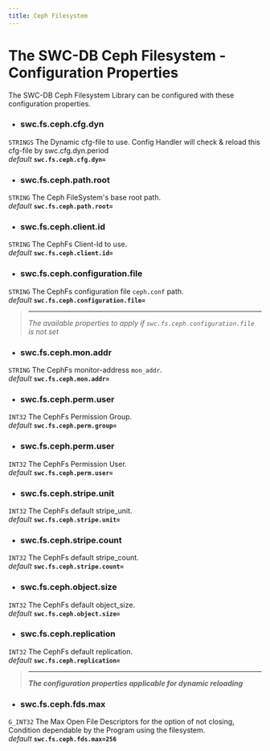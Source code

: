 ```yaml
---
title: Ceph Filesystem
---
```




# The SWC-DB Ceph Filesystem - Configuration Properties
The SWC-DB Ceph Filesystem Library can be configured with these configuration properties.

* ### swc.fs.ceph.cfg.dyn
```STRINGS```
The Dynamic cfg-file to use. Config Handler will check & reload this cfg-file by swc.cfg.dyn.period \
_default_ **```swc.fs.ceph.cfg.dyn=```**

* ### swc.fs.ceph.path.root
```STRING```
The Ceph FileSystem's base root path. \
_default_ **```swc.fs.ceph.path.root=```**

* ### swc.fs.ceph.client.id
```STRING```
The CephFs Client-Id to use. \
_default_ **```swc.fs.ceph.client.id=```**

* ### swc.fs.ceph.configuration.file
```STRING```
The CephFs configuration file ```ceph.conf``` path. \
_default_ **```swc.fs.ceph.configuration.file=```**


  > ***
  > _The available properties to apply if ```swc.fs.ceph.configuration.file``` is not set_

* ### swc.fs.ceph.mon.addr
```STRING```
The CephFs monitor-address ```mon_addr```. \
_default_ **```swc.fs.ceph.mon.addr=```**


* ### swc.fs.ceph.perm.user
```INT32```
The CephFs Permission Group. \
_default_ **```swc.fs.ceph.perm.group=```**

* ### swc.fs.ceph.perm.user
```INT32```
The CephFs Permission User. \
_default_ **```swc.fs.ceph.perm.user=```**


* ### swc.fs.ceph.stripe.unit
```INT32```
The CephFs default stripe_unit. \
_default_ **```swc.fs.ceph.stripe.unit=```**

* ### swc.fs.ceph.stripe.count
```INT32```
The CephFs default stripe_count. \
_default_ **```swc.fs.ceph.stripe.count=```**

* ### swc.fs.ceph.object.size
```INT32```
The CephFs default object_size. \
_default_ **```swc.fs.ceph.object.size=```**

* ### swc.fs.ceph.replication
```INT32```
The CephFs default replication. \
_default_ **```swc.fs.ceph.replication=```**


 > ***
 > **_The configuration properties applicable for dynamic reloading_**

* ### swc.fs.ceph.fds.max
```G_INT32```
The Max Open File Descriptors for the option of not closing, Condition dependable by the Program using the filesystem. \
_default_ **```swc.fs.ceph.fds.max=256```**

